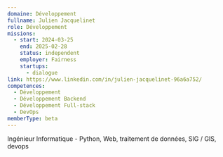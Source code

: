 ```yaml
---
domaine: Développement
fullname: Julien Jacquelinet
role: Développement
missions:
  - start: 2024-03-25
    end: 2025-02-28
    status: independent
    employer: Fairness
    startups:
      - dialogue
link: https://www.linkedin.com/in/julien-jacquelinet-96a6a752/
competences:
  - Développement
  - Développement Backend
  - Développement Full-stack
  - DevOps
memberType: beta
---
```

Ingénieur Informatique - Python, Web, traitement de données, SIG / GIS, devops